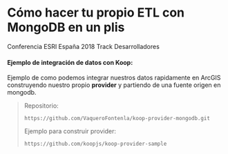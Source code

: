 # Cómo hacer tu propio ETL con MongoDB en un plis

Conferencia ESRI España 2018
Track Desarrolladores

#### Ejemplo de integración de datos con Koop:

Ejemplo de como podemos integrar nuestros datos rapidamente en ArcGIS construyendo nuestro propio **provider** y partiendo de una fuente origen en mongodb.

> Repositorio:
>
>     https://github.com/VaqueroFontenla/koop-provider-mongodb.git
>
> Ejemplo para construir provider:
>
>     https://github.com/koopjs/koop-provider-sample
